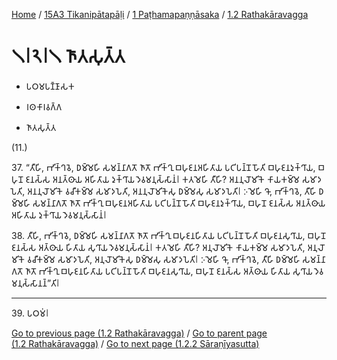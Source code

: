 
[Home](/) / [15A3 Tikanipātapāḷi](../../../15A3.md) / [1 Paṭhamapaṇṇāsaka](../../1.md) / [1.2 Rathakāravagga](../1.2.md)

# 𑁧𑁇𑁨𑁇𑁧 𑀜𑀸𑀢𑀲𑀼𑀢𑁆𑀢

* 𑀧𑀞𑀫𑀧𑀡𑁆𑀡𑀸𑀲𑀓

* 𑀭𑀣𑀓𑀸𑀭𑀯𑀕𑁆𑀕

* 𑀜𑀸𑀢𑀲𑀼𑀢𑁆𑀢

(11.)

37\. “𑀢𑀻𑀳𑀺, 𑀪𑀺𑀓𑁆𑀔𑀯𑁂, 𑀥𑀫𑁆𑀫𑁂𑀳𑀺 𑀲𑀫𑀦𑁆𑀦𑀸𑀕𑀢𑁄 𑀜𑀸𑀢𑁄 𑀪𑀺𑀓𑁆𑀔𑀼 𑀩𑀳𑀼𑀚𑀦𑀅𑀳𑀺𑀢𑀸𑀬 𑀧𑀝𑀺𑀧𑀦𑁆𑀦𑁄 𑀳𑁄𑀢𑀺 𑀩𑀳𑀼𑀚𑀦𑀤𑀼𑀓𑁆𑀔𑀸𑀬, 𑀩𑀳𑀼𑀦𑁄 𑀚𑀦𑀲𑁆𑀲 𑀅𑀦𑀢𑁆𑀣𑀸𑀬 𑀅𑀳𑀺𑀢𑀸𑀬 𑀤𑀼𑀓𑁆𑀔𑀸𑀬 𑀤𑁂𑀯𑀫𑀦𑀼𑀲𑁆𑀲𑀸𑀦𑀁𑁇 𑀓𑀢𑀫𑁂𑀳𑀺 𑀢𑀻𑀳𑀺? 𑀅𑀦𑀦𑀼𑀮𑁄𑀫𑀺𑀓𑁂 𑀓𑀸𑀬𑀓𑀫𑁆𑀫𑁂 𑀲𑀫𑀸𑀤𑀧𑁂𑀢𑀺, 𑀅𑀦𑀦𑀼𑀮𑁄𑀫𑀺𑀓𑁂 𑀯𑀘𑀻𑀓𑀫𑁆𑀫𑁂 𑀲𑀫𑀸𑀤𑀧𑁂𑀢𑀺, 𑀅𑀦𑀦𑀼𑀮𑁄𑀫𑀺𑀓𑁂𑀲𑀼 𑀥𑀫𑁆𑀫𑁂𑀲𑀼 𑀲𑀫𑀸𑀤𑀧𑁂𑀢𑀺𑁇 𑀇𑀫𑁂𑀳𑀺 𑀔𑁄, 𑀪𑀺𑀓𑁆𑀔𑀯𑁂, 𑀢𑀻𑀳𑀺 𑀥𑀫𑁆𑀫𑁂𑀳𑀺 𑀲𑀫𑀦𑁆𑀦𑀸𑀕𑀢𑁄 𑀜𑀸𑀢𑁄 𑀪𑀺𑀓𑁆𑀔𑀼 𑀩𑀳𑀼𑀚𑀦𑀅𑀳𑀺𑀢𑀸𑀬 𑀧𑀝𑀺𑀧𑀦𑁆𑀦𑁄 𑀳𑁄𑀢𑀺 𑀩𑀳𑀼𑀚𑀦𑀤𑀼𑀓𑁆𑀔𑀸𑀬, 𑀩𑀳𑀼𑀦𑁄 𑀚𑀦𑀲𑁆𑀲 𑀅𑀦𑀢𑁆𑀣𑀸𑀬 𑀅𑀳𑀺𑀢𑀸𑀬 𑀤𑀼𑀓𑁆𑀔𑀸𑀬 𑀤𑁂𑀯𑀫𑀦𑀼𑀲𑁆𑀲𑀸𑀦𑀁𑁇

38\. 𑀢𑀻𑀳𑀺, 𑀪𑀺𑀓𑁆𑀔𑀯𑁂, 𑀥𑀫𑁆𑀫𑁂𑀳𑀺 𑀲𑀫𑀦𑁆𑀦𑀸𑀕𑀢𑁄 𑀜𑀸𑀢𑁄 𑀪𑀺𑀓𑁆𑀔𑀼 𑀩𑀳𑀼𑀚𑀦𑀳𑀺𑀢𑀸𑀬 𑀧𑀝𑀺𑀧𑀦𑁆𑀦𑁄 𑀳𑁄𑀢𑀺 𑀩𑀳𑀼𑀚𑀦𑀲𑀼𑀔𑀸𑀬, 𑀩𑀳𑀼𑀦𑁄 𑀚𑀦𑀲𑁆𑀲 𑀅𑀢𑁆𑀣𑀸𑀬 𑀳𑀺𑀢𑀸𑀬 𑀲𑀼𑀔𑀸𑀬 𑀤𑁂𑀯𑀫𑀦𑀼𑀲𑁆𑀲𑀸𑀦𑀁𑁇 𑀓𑀢𑀫𑁂𑀳𑀺 𑀢𑀻𑀳𑀺? 𑀅𑀦𑀼𑀮𑁄𑀫𑀺𑀓𑁂 𑀓𑀸𑀬𑀓𑀫𑁆𑀫𑁂 𑀲𑀫𑀸𑀤𑀧𑁂𑀢𑀺, 𑀅𑀦𑀼𑀮𑁄𑀫𑀺𑀓𑁂 𑀯𑀘𑀻𑀓𑀫𑁆𑀫𑁂 𑀲𑀫𑀸𑀤𑀧𑁂𑀢𑀺, 𑀅𑀦𑀼𑀮𑁄𑀫𑀺𑀓𑁂𑀲𑀼 𑀥𑀫𑁆𑀫𑁂𑀲𑀼 𑀲𑀫𑀸𑀤𑀧𑁂𑀢𑀺𑁇 𑀇𑀫𑁂𑀳𑀺 𑀔𑁄, 𑀪𑀺𑀓𑁆𑀔𑀯𑁂, 𑀢𑀻𑀳𑀺 𑀥𑀫𑁆𑀫𑁂𑀳𑀺 𑀲𑀫𑀦𑁆𑀦𑀸𑀕𑀢𑁄 𑀜𑀸𑀢𑁄 𑀪𑀺𑀓𑁆𑀔𑀼 𑀩𑀳𑀼𑀚𑀦𑀳𑀺𑀢𑀸𑀬 𑀧𑀝𑀺𑀧𑀦𑁆𑀦𑁄 𑀳𑁄𑀢𑀺 𑀩𑀳𑀼𑀚𑀦𑀲𑀼𑀔𑀸𑀬, 𑀩𑀳𑀼𑀦𑁄 𑀚𑀦𑀲𑁆𑀲 𑀅𑀢𑁆𑀣𑀸𑀬 𑀳𑀺𑀢𑀸𑀬 𑀲𑀼𑀔𑀸𑀬 𑀤𑁂𑀯𑀫𑀦𑀼𑀲𑁆𑀲𑀸𑀦𑀦𑁆”𑀢𑀺𑁇

---

39\. 𑀧𑀞𑀫𑀁𑁇



[Go to previous page (1.2 Rathakāravagga)](../1.2.md) / [Go to parent page (1.2 Rathakāravagga)](../1.2.md) / [Go to next page (1.2.2 Sāraṇīyasutta)](1.2.2.md)



